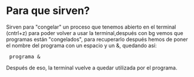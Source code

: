 # Para que sirven?
Sirven para "congelar" un proceso que tenemos abierto en el terminal (cntrl+z) para poder volver a usar la terminal,después con bg vemos que programas están "congelados", para recuperarlo después hemos de poner el nombre del programa con un espacio y un &, quedando así: 
<pre> programa & </pre> 
Después de eso, la terminal vuelve a quedar utilizada por el programa.
